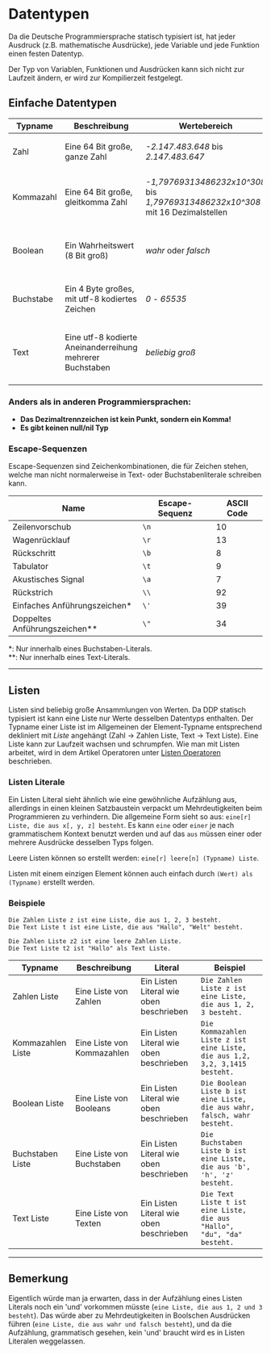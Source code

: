 # Datentypen

Da die Deutsche Programmiersprache statisch typisiert ist, hat jeder Ausdruck (z.B. mathematische Ausdrücke), jede Variable und jede Funktion einen festen Datentyp.

Der Typ von Variablen, Funktionen und Ausdrücken kann sich nicht zur Laufzeit ändern, er wird zur Kompilierzeit festgelegt.

## Einfache Datentypen

| Typname   | Beschreibung                                    | Wertebereich                                                                       | Literal                                                                               | Beispiel                                                      |
|-----------|-------------------------------------------------|------------------------------------------------------------------------------------|---------------------------------------------------------------------------------------|---------------------------------------------------------------|
| Zahl      | Eine 64 Bit große, ganze Zahl                   | *-2.147.483.648* bis *2.147.483.647*                                               | Eine Abfolge von Ziffern, z.B. 42                                                     | `Die Zahl x ist 69.`, <br>`1 plus -7`                         |
| Kommazahl | Eine 64 Bit große, gleitkomma Zahl                 | *-1,79769313486232x10^308* bis <br>*1,79769313486232x10^308* mit 16 Dezimalstellen | Ein Zahlenliteral mit Nachkommastellen, z.B. 3,1415                                   | `Die Kommazahl x ist 6,5.`, <br>`2 durch 0,5`                 |
| Boolean   | Ein Wahrheitswert (8 Bit groß)                  | *wahr* oder *falsch*                                                               | *wahr* oder *falsch*                                                                  | `Der Boolean x ist wahr.`, <br>`1 plus 1 gleich 2`            |
| Buchstabe | Ein 4 Byte großes, mit utf-8 kodiertes Zeichen | *0* - *65535*                                                                      | Ein utf8 Zeichen zwischen einfachen Anführungszeichen, z.B. 'a' oder '\n'             | `Der Buchstabe x ist 'd'.`                                    |
| Text      | Eine utf-8 kodierte Aneinanderreihung mehrerer Buchstaben      | *beliebig groß*                                                                    | Beliebig viele Buchstaben zwischen <br>(englischen) Anführungszeichen, z.B. "Hallo\n" | `Der Text x ist "abc".`, <br>`"Hallo" verkettet mit " du da"` |

### Anders als in anderen Programmiersprachen:

* **Das Dezimaltrennzeichen ist kein Punkt, sondern ein Komma!**
* **Es gibt keinen null/nil Typ**

### Escape-Sequenzen
Escape-Sequenzen sind Zeichenkombinationen, die für Zeichen stehen, 
welche man nicht normalerweise in Text- oder Buchstabenliterale schreiben kann.

| Name                          | Escape-Sequenz | ASCII Code |
|-------------------------------|----------------|------------|
| Zeilenvorschub                | `\n`           | 10         |
| Wagenrücklauf                 | `\r`           | 13         |
| Rückschritt                   | `\b`           | 8          |
| Tabulator                     | `\t`           | 9          |
| Akustisches Signal            | `\a`           | 7          |
| Rückstrich                    | `\\`           | 92         |
| Einfaches Anführungszeichen*  | `\'`           | 39         |
| Doppeltes Anführungszeichen** | `\"`           | 34         |

*: Nur innerhalb eines Buchstaben-Literals.\
**: Nur innerhalb eines Text-Literals.

***

## Listen

Listen sind beliebig große Ansammlungen von Werten.
Da DDP statisch typisiert ist kann eine Liste nur Werte desselben Datentyps enthalten.
Der Typname einer Liste ist im Allgemeinen der Element-Typname entsprechend dekliniert mit *Liste* angehängt (Zahl -> Zahlen Liste, Text -> Text Liste).
Eine Liste kann zur Laufzeit wachsen und schrumpfen.
Wie man mit Listen arbeitet, wird in dem Artikel Operatoren unter [Listen Operatoren](?p=Programmierung/Operatoren#listen-und-text-operatoren) beschrieben.

### Listen Literale

Ein Listen Literal sieht ähnlich wie eine gewöhnliche Aufzählung aus, allerdings in einen kleinen Satzbaustein verpackt um Mehrdeutigkeiten beim Programmieren zu verhindern.
Die allgemeine Form sieht so aus: `eine[r] Liste, die aus x[, y, z] besteht`.
Es kann `eine` oder `einer` je nach grammatischem Kontext benutzt werden und auf das `aus` müssen einer oder mehrere
Ausdrücke desselben Typs folgen.

Leere Listen können so erstellt werden: `eine[r] leere[n] (Typname) Liste`.

Listen mit einem einzigen Element können auch einfach durch `(Wert) als (Typname)` erstellt werden.

### Beispiele
```ddp
Die Zahlen Liste z ist eine Liste, die aus 1, 2, 3 besteht.
Die Text Liste t ist eine Liste, die aus "Hallo", "Welt" besteht.

Die Zahlen Liste z2 ist eine leere Zahlen Liste.
Die Text Liste t2 ist "Hallo" als Text Liste.
```

| Typname           | Beschreibung               | Literal                                 | Beispiel                                                                    |
|-------------------|----------------------------|-----------------------------------------|-----------------------------------------------------------------------------|
| Zahlen Liste      | Eine Liste von Zahlen      | Ein Listen Literal wie oben beschrieben | `Die Zahlen Liste z ist eine Liste, die aus 1, 2, 3 besteht.`               |
| Kommazahlen Liste | Eine Liste von Kommazahlen | Ein Listen Literal wie oben beschrieben | `Die Kommazahlen Liste z ist eine Liste, die aus 1,2, 3,2, 3,1415 besteht.` |
| Boolean Liste     | Eine Liste von Booleans    | Ein Listen Literal wie oben beschrieben | `Die Boolean Liste b ist eine Liste, die aus wahr, falsch, wahr besteht.`   |
| Buchstaben Liste  | Eine Liste von Buchstaben  | Ein Listen Literal wie oben beschrieben | `Die Buchstaben Liste b ist eine Liste, die aus 'b', 'h', 'z' besteht.`     |
| Text Liste        | Eine Liste von Texten      | Ein Listen Literal wie oben beschrieben | `Die Text Liste t ist eine Liste, die aus "Hallo", "du", "da" besteht.`     |
***

## Bemerkung

Eigentlich würde man ja erwarten, dass in der Aufzählung eines Listen Literals noch ein 'und' vorkommen müsste (`eine Liste, die aus 1, 2 und 3 besteht`). Das würde aber zu Mehrdeutigkeiten in Boolschen Ausdrücken führen (`eine Liste, die aus wahr und falsch besteht`), und da die Aufzählung, grammatisch gesehen, kein 'und' braucht wird es in Listen Literalen weggelassen.
